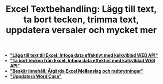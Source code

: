 ﻿---
title: "Excel Textbehandling: Lägg till text, ta bort tecken, trimma text, uppdatera versaler och mycket mer"
second_title: Documen
linktitle: Textbearbetning
type: docs
url: /sv/text-processing/
keywords: "Excel Text Processing: Add Text, Remove Characters, Trim Text, Update Word Case, Convert Text, Split Text, Merge Text, Replace Text, Find Text, Count Text, Text to PDF, Text to CSV, Text to JSON, Text to Markdow"
description: Aspose.Cells Cloud REST API stöder arbete med sammanslagning och splitter på en Excel-fil. SDK stöder olika typer av utvecklingsspråk. Dessa inkluderar Android, C#, Go, Java, NodeJS, Perl, PHP, Python, Ruby och Swift.
weight: 20
---
- **["Lägg till text till Excel: Infoga data effektivt med kalkylblad WEB API"](https://docs.aspose.cloud/cells/excel-add-text/)**
- **["Ta bort tecken från Excel: Infoga data effektivt med kalkylblad WEB API"](https://docs.aspose.cloud/cells/excel-remove-characters/)**
- **["Beskär innehåll: Åtgärda Excel Mellanslag och radbrytningar"](https://docs.aspose.cloud/cells/spreadsheet-trim-content/)**
- **["Uppdatera Word Case"](https://docs.aspose.cloud/cells/post-update-word-case/)**
